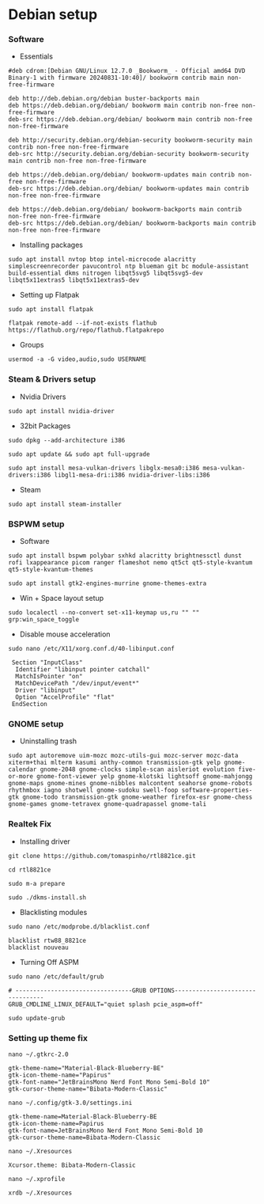 # Debian setup  
### Software
- Essentials
```
#deb cdrom:[Debian GNU/Linux 12.7.0 _Bookworm_ - Official amd64 DVD Binary-1 with firmware 20240831-10:40]/ bookworm contrib main non-free-firmware

deb http://deb.debian.org/debian buster-backports main
deb https://deb.debian.org/debian/ bookworm main contrib non-free non-free-firmware
deb-src https://deb.debian.org/debian/ bookworm main contrib non-free non-free-firmware

deb http://security.debian.org/debian-security bookworm-security main contrib non-free non-free-firmware
deb-src http://security.debian.org/debian-security bookworm-security main contrib non-free non-free-firmware

deb https://deb.debian.org/debian/ bookworm-updates main contrib non-free non-free-firmware
deb-src https://deb.debian.org/debian/ bookworm-updates main contrib non-free non-free-firmware

deb https://deb.debian.org/debian/ bookworm-backports main contrib non-free non-free-firmware
deb-src https://deb.debian.org/debian/ bookworm-backports main contrib non-free non-free-firmware
```
- Installing packages 
```
sudo apt install nvtop btop intel-microcode alacritty simplescreenrecorder pavucontrol ntp blueman git bc module-assistant build-essential dkms nitrogen libqt5svg5 libqt5svg5-dev libqt5x11extras5 libqt5x11extras5-dev
```

- Setting up Flatpak
```
sudo apt install flatpak
```
```
flatpak remote-add --if-not-exists flathub https://flathub.org/repo/flathub.flatpakrepo
```

- Groups
```
usermod -a -G video,audio,sudo USERNAME
```
### Steam & Drivers setup 
- Nvidia Drivers
```
sudo apt install nvidia-driver 
```
- 32bit Packages 
```
sudo dpkg --add-architecture i386
```
```
sudo apt update && sudo apt full-upgrade
```
```
sudo apt install mesa-vulkan-drivers libglx-mesa0:i386 mesa-vulkan-drivers:i386 libgl1-mesa-dri:i386 nvidia-driver-libs:i386
```
- Steam
```
sudo apt install steam-installer
```
### BSPWM setup
- Software
```
sudo apt install bspwm polybar sxhkd alacritty brightnessctl dunst rofi lxappearance picom ranger flameshot nemo qt5ct qt5-style-kvantum qt5-style-kvantum-themes
```
```
sudo apt install gtk2-engines-murrine gnome-themes-extra
```
- Win + Space layout setup
```
sudo localectl --no-convert set-x11-keymap us,ru "" "" grp:win_space_toggle
```
- Disable mouse acceleration
```
sudo nano /etc/X11/xorg.conf.d/40-libinput.conf
```
```
 Section "InputClass"
  Identifier "libinput pointer catchall"
  MatchIsPointer "on"
  MatchDevicePath "/dev/input/event*"
  Driver "libinput"
  Option "AccelProfile" "flat"
 EndSection
```
### GNOME setup
- Uninstalling trash
```
sudo apt autoremove uim-mozc mozc-utils-gui mozc-server mozc-data xiterm+thai mlterm kasumi anthy-common transmission-gtk yelp gnome-calendar gnome-2048 gnome-clocks simple-scan aisleriot evolution five-or-more gnome-font-viewer yelp gnome-klotski lightsoff gnome-mahjongg gnome-maps gnome-mines gnome-nibbles malcontent seahorse gnome-robots rhythmbox iagno shotwell gnome-sudoku swell-foop software-properties-gtk gnome-todo transmission-gtk gnome-weather firefox-esr gnome-chess gnome-games gnome-tetravex gnome-quadrapassel gnome-tali
```

### Realtek Fix
- Installing driver
```
git clone https://github.com/tomaspinho/rtl8821ce.git
```
```
cd rtl8821ce
```
```
sudo m-a prepare
```
```
sudo ./dkms-install.sh
```
- Blacklisting modules
```
sudo nano /etc/modprobe.d/blacklist.conf
```
```
blacklist rtw88_8821ce
blacklist nouveau
```
- Turning Off ASPM
```
sudo nano /etc/default/grub
```
```
# ---------------------------------GRUB OPTIONS---------------------------------
GRUB_CMDLINE_LINUX_DEFAULT="quiet splash pcie_aspm=off"
```
```
sudo update-grub
```

### Setting up theme fix
```
nano ~/.gtkrc-2.0
```
```
gtk-theme-name="Material-Black-Blueberry-BE"
gtk-icon-theme-name="Papirus"
gtk-font-name="JetBrainsMono Nerd Font Mono Semi-Bold 10"
gtk-cursor-theme-name="Bibata-Modern-Classic"
```

```
nano ~/.config/gtk-3.0/settings.ini

```
```
gtk-theme-name=Material-Black-Blueberry-BE
gtk-icon-theme-name=Papirus
gtk-font-name=JetBrainsMono Nerd Font Mono Semi-Bold 10
gtk-cursor-theme-name=Bibata-Modern-Classic
```

```
nano ~/.Xresources
```
```
Xcursor.theme: Bibata-Modern-Classic
```
```
nano ~/.xprofile
```
```
xrdb ~/.Xresources
```
